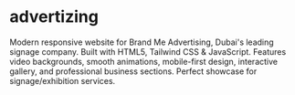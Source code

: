 # advertizing
Modern responsive website for Brand Me Advertising, Dubai's leading signage company. Built with HTML5, Tailwind CSS &amp; JavaScript. Features video backgrounds, smooth animations, mobile-first design, interactive gallery, and professional business sections. Perfect showcase for signage/exhibition services. 
